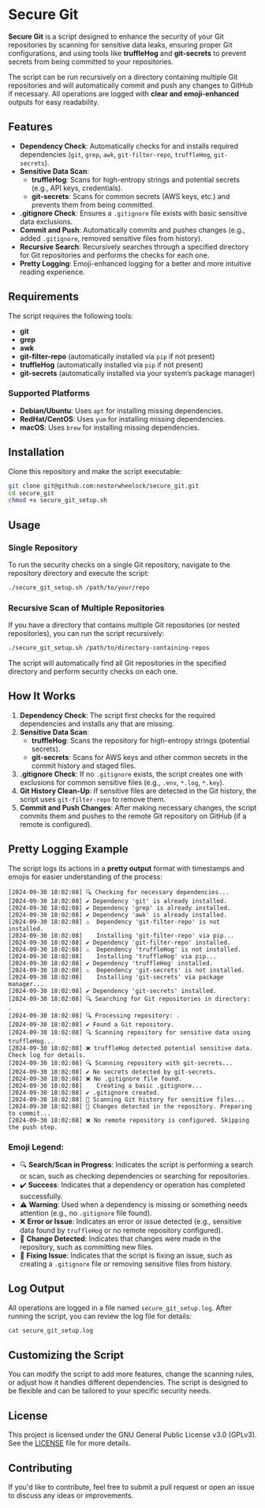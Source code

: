 
# Secure Git

**Secure Git** is a script designed to enhance the security of your Git repositories by scanning for sensitive data leaks, ensuring proper Git configurations, and using tools like **truffleHog** and **git-secrets** to prevent secrets from being committed to your repositories.

The script can be run recursively on a directory containing multiple Git repositories and will automatically commit and push any changes to GitHub if necessary. All operations are logged with **clear and emoji-enhanced** outputs for easy readability.

## Features

- **Dependency Check**: Automatically checks for and installs required dependencies (`git`, `grep`, `awk`, `git-filter-repo`, `truffleHog`, `git-secrets`).
- **Sensitive Data Scan**:
  - **truffleHog**: Scans for high-entropy strings and potential secrets (e.g., API keys, credentials).
  - **git-secrets**: Scans for common secrets (AWS keys, etc.) and prevents them from being committed.
- **.gitignore Check**: Ensures a `.gitignore` file exists with basic sensitive data exclusions.
- **Commit and Push**: Automatically commits and pushes changes (e.g., added `.gitignore`, removed sensitive files from history).
- **Recursive Search**: Recursively searches through a specified directory for Git repositories and performs the checks for each one.
- **Pretty Logging**: Emoji-enhanced logging for a better and more intuitive reading experience.

## Requirements

The script requires the following tools:

- **git**
- **grep**
- **awk**
- **git-filter-repo** (automatically installed via `pip` if not present)
- **truffleHog** (automatically installed via `pip` if not present)
- **git-secrets** (automatically installed via your system’s package manager)

### Supported Platforms

- **Debian/Ubuntu**: Uses `apt` for installing missing dependencies.
- **RedHat/CentOS**: Uses `yum` for installing missing dependencies.
- **macOS**: Uses `brew` for installing missing dependencies.

## Installation

Clone this repository and make the script executable:

```bash
git clone git@github.com:nestorwheelock/secure_git.git
cd secure_git
chmod +x secure_git_setup.sh
```

## Usage

### Single Repository

To run the security checks on a single Git repository, navigate to the repository directory and execute the script:

```bash
./secure_git_setup.sh /path/to/your/repo
```

### Recursive Scan of Multiple Repositories

If you have a directory that contains multiple Git repositories (or nested repositories), you can run the script recursively:

```bash
./secure_git_setup.sh /path/to/directory-containing-repos
```

The script will automatically find all Git repositories in the specified directory and perform security checks on each one.

## How It Works

1. **Dependency Check**: The script first checks for the required dependencies and installs any that are missing.
2. **Sensitive Data Scan**:
   - **truffleHog**: Scans the repository for high-entropy strings (potential secrets).
   - **git-secrets**: Scans for AWS keys and other common secrets in the commit history and staged files.
3. **.gitignore Check**: If no `.gitignore` exists, the script creates one with exclusions for common sensitive files (e.g., `.env`, `*.log`, `*.key`).
4. **Git History Clean-Up**: If sensitive files are detected in the Git history, the script uses `git-filter-repo` to remove them.
5. **Commit and Push Changes**: After making necessary changes, the script commits them and pushes to the remote Git repository on GitHub (if a remote is configured).

## Pretty Logging Example

The script logs its actions in a **pretty output** format with timestamps and emojis for easier understanding of the process:

```log
[2024-09-30 18:02:08] 🔍 Checking for necessary dependencies...
[2024-09-30 18:02:08] ✔️ Dependency 'git' is already installed.
[2024-09-30 18:02:08] ✔️ Dependency 'grep' is already installed.
[2024-09-30 18:02:08] ✔️ Dependency 'awk' is already installed.
[2024-09-30 18:02:08] ⚠️  Dependency 'git-filter-repo' is not installed.
[2024-09-30 18:02:08]    Installing 'git-filter-repo' via pip...
[2024-09-30 18:02:08] ✔️ Dependency 'git-filter-repo' installed.
[2024-09-30 18:02:08] ⚠️  Dependency 'truffleHog' is not installed.
[2024-09-30 18:02:08]    Installing 'truffleHog' via pip...
[2024-09-30 18:02:08] ✔️ Dependency 'truffleHog' installed.
[2024-09-30 18:02:08] ⚠️  Dependency 'git-secrets' is not installed.
[2024-09-30 18:02:08]    Installing 'git-secrets' via package manager...
[2024-09-30 18:02:08] ✔️ Dependency 'git-secrets' installed.
[2024-09-30 18:02:08] 🔍 Searching for Git repositories in directory: .
[2024-09-30 18:02:08] 🔍 Processing repository: .
[2024-09-30 18:02:08] ✔️ Found a Git repository.
[2024-09-30 18:02:08] 🔍 Scanning repository for sensitive data using truffleHog...
[2024-09-30 18:02:08] ❌ truffleHog detected potential sensitive data. Check log for details.
[2024-09-30 18:02:08] 🔍 Scanning repository with git-secrets...
[2024-09-30 18:02:08] ✔️ No secrets detected by git-secrets.
[2024-09-30 18:02:08] ❌ No .gitignore file found.
[2024-09-30 18:02:08]    Creating a basic .gitignore...
[2024-09-30 18:02:08] ✔️ .gitignore created.
[2024-09-30 18:02:08] 🔧 Scanning Git history for sensitive files...
[2024-09-30 18:02:08] 🔄 Changes detected in the repository. Preparing to commit...
[2024-09-30 18:02:08] ❌ No remote repository is configured. Skipping the push step.
```

### Emoji Legend:
- 🔍 **Search/Scan in Progress**: Indicates the script is performing a search or scan, such as checking dependencies or searching for repositories.
- ✔️ **Success**: Indicates that a dependency or operation has completed successfully.
- ⚠️ **Warning**: Used when a dependency is missing or something needs attention (e.g., no `.gitignore` file found).
- ❌ **Error or Issue**: Indicates an error or issue detected (e.g., sensitive data found by `truffleHog` or no remote repository configured).
- 🔄 **Change Detected**: Indicates that changes were made in the repository, such as committing new files.
- 🔧 **Fixing Issue**: Indicates that the script is fixing an issue, such as creating a `.gitignore` file or removing sensitive files from history.

## Log Output

All operations are logged in a file named `secure_git_setup.log`. After running the script, you can review the log file for details:

```bash
cat secure_git_setup.log
```

## Customizing the Script

You can modify the script to add more features, change the scanning rules, or adjust how it handles different dependencies. The script is designed to be flexible and can be tailored to your specific security needs.

## License

This project is licensed under the GNU General Public License v3.0 (GPLv3). See the [LICENSE](LICENSE) file for more details.

## Contributing

If you'd like to contribute, feel free to submit a pull request or open an issue to discuss any ideas or improvements.
